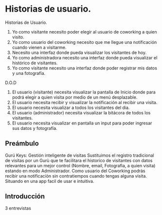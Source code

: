 
# Historias de usuario.

Historias de Usuario.
1. Yo como visitante necesito poder elegir al usuario de coworking a quien visito.
2. Yo como usuario del coworking necesito que me llegue una notificación cuando vienen a visitarme.
3. Necesito una interfaz donde pueda visualizar los visitantes de hoy.
4. Yo como administradora necesito una interfaz donde pueda visualizar el histórico de visitantes.
5. Yo como visitante necesito una interfaz donde poder registrar mis datos y una fotografía.

D.O.D

1. El usuario (visitante) necesita visualizar la pantalla de Inicio donde para podrá elegir a quien visita por medio de un menú desplazable.
2. El usuario necesita recibir y visualizar la notificación al recibir una visita.
3. El usuario necesita visualizar a todos los visitantes del dia.
4. El usuario (administrador) necesita visualizar la bitácora de todos los visitantes.
5. El usuario necesita visualizar en pantalla un input para poder ingresar sus datos y fotografía.

## Preámbulo

Gurú Keys: Gestión inteligente de visitas 
Sustituimos el registro tradicional de visitas por un Gurù que te facilitara el historico de visitantes con datos relevantes para un mejor control (Nombre, email, Fotografìa, a quien visita) estando en modo Administrador.
Como usuario del Coworking podràs recibir una notificaciòn sin contratiempos cuando tengas alguna visita.
Situando en una app facil de usar e intuitiva.


## Introducción

3 entrevistas



